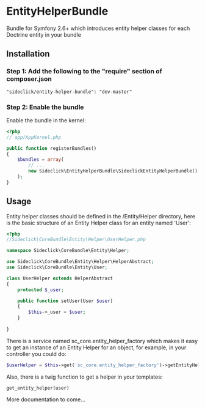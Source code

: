 # EntityHelperBundle
Bundle for Symfony 2.6+ which introduces entity helper classes for each Doctrine entity in your bundle

## Installation

### Step 1: Add the following to the "require" section of composer.json

```
"sideclick/entity-helper-bundle": "dev-master"
```

### Step 2: Enable the bundle

Enable the bundle in the kernel:

``` php
<?php
// app/AppKernel.php

public function registerBundles()
{
    $bundles = array(
        // ...
        new Sideclick\EntityHelperBundle\SideclickEntityHelperBundle(),
    );
}
```
## Usage

Entity helper classes should be defined in the /Entity/Helper directory, here is the basic structure of an Entity Helper class for an entity named 'User':

``` php
<?php
//Sideclick\CoreBundle\Entity\Helper\UserHelper.php

namespace Sideclick\CoreBundle\Entity\Helper;

use Sideclick\CoreBundle\Entity\Helper\HelperAbstract;
use Sideclick\CoreBundle\Entity\User;

class UserHelper extends HelperAbstract
{
    protected $_user;

    public function setUser(User $user)
    {
        $this->_user = $user;
    }
    
}
```

There is a service named sc_core.entity_helper_factory which makes it easy to get an instance of an Entity Helper for an object, for example, in your controller you could do:

``` php
$userHelper = $this->get('sc_core.entity_helper_factory')->getEntityHelper($user);
```

Also, there is a twig function to get a helper in your templates:

``` twig
get_entity_helper(user)
```



More documentation to come...
